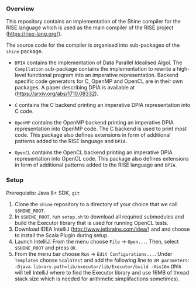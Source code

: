 ### Overview
This repository contains an implementation of the Shine compiler for the RISE language
which is used as the main compiler of the RISE project (https://rise-lang.org/).

The source code for the compiler is organised into sub-packages of the `shine` package.

 - `DPIA` contains the implementation of Data Parallel Idealised Algol.
    The `Compilation` sub-package contains the implementation to rewrite a
    high-level functional program into an imperative representation. 
    Backend specific code generators for C, OpenMP and OpenCL are in their
    own packages.
    A paper describing DPIA is available at (https://arxiv.org/abs/1710.08332).
        
 - `C` contains the C backend printing an imperative DPIA representation into
    C code.
        
 - `OpenMP` contains the OpenMP backend printing an imperative DPIA
    representation into OpenMP code. The C backend is used to print most
    code.
    This package also defines extensions in form of additional patterns
    added to the RISE language and `DPIA`.
        
 - `OpenCL` contains the OpenCL backend printing an imperative DPIA
    representation into OpenCL code.
    This package also defines extensions in form of additional patterns
    added to the RISE language and `DPIA`.

### Setup
Prerequisits: Java 8+ SDK, `git`
1. Clone the `shine` repository to a directory of your choice that we call `$SHINE_ROOT`.
2. In `$SHINE_ROOT`, run `setup.sh` to download all required submodules and build the Executor library that is used for running OpenCL tests.
3. Download IDEA IntelliJ (http://www.jetbrains.com/idea/) and and choose to install the Scala Plugin during setup.
4. Launch IntelliJ. From the menu choose `File` -> `Open...`. Then, select `$SHINE_ROOT` and press `OK`.
5. From the menu bar choose `Run` -> `Edit Configurations...`. Under `Templates` choose `ScalaTest` and add the following line to `VM parameters`: `-Djava.library.path=lib/executor/lib/Executor/build -Xss16m` (this will tell IntelliJ where to find the Executor library and use 16MB of thread stack size which is needed for arithmetic simplifactions sometimes).
